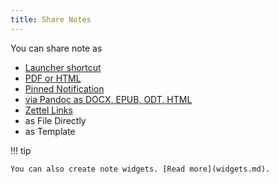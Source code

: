 ```yaml
---
title: Share Notes
---
```


You can share note as

- [Launcher shortcut](launcher-shortcuts.md)
- [PDF or HTML](pdf.md)
- [Pinned Notification](notifications.md)
- [via Pandoc as DOCX, EPUB, ODT, HTML](pandoc-termux.md)
- [Zettel Links](zettel-links.md)
- as File Directly
- as Template

!!! tip

    You can also create note widgets. [Read more](widgets.md).
